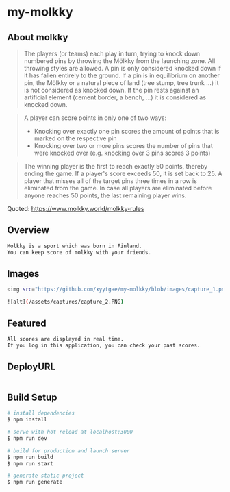 # my-molkky

## About molkky

> The players (or teams) each play in turn, trying to knock down numbered pins by throwing the Mölkky from the launching zone. All throwing styles are allowed. A pin is only considered knocked down if it has fallen entirely to the ground. If a pin is in equilibrium on another pin, the Mölkky or a natural piece of land (tree stump, tree trunk …) it is not considered as knocked down. If the pin rests against an artificial element (cement border, a bench, …) it is considered as knocked down.

> A player can score points in only one of two ways:
>
> - Knocking over exactly one pin scores the amount of points that is marked on the respective pin
> - Knocking over two or more pins scores the number of pins that were knocked over (e.g. knocking over 3 pins scores 3 points)

> The winning player is the first to reach exactly 50 points, thereby ending the game. If a player's score exceeds 50, it is set back to 25. A player that misses all of the target pins three times in a row is eliminated from the game. In case all players are eliminated before anyone reaches 50 points, the last remaining player wins.

Quoted: https://www.molkky.world/molkky-rules

## Overview

```bash
Molkky is a sport which was born in Finland.
You can keep score of molkky with your friends.
```

## Images

```bash
<img src="https://github.com/xyytgae/my-molkky/blob/images/capture_1.png" width="60" height="60">

![alt](/assets/captures/capture_2.PNG)
```

## Featured

```bash
All scores are displayed in real time.
If you log in this application, you can check your past scores.
```

## DeployURL

```bash

```

## Build Setup

```bash
# install dependencies
$ npm install

# serve with hot reload at localhost:3000
$ npm run dev

# build for production and launch server
$ npm run build
$ npm run start

# generate static project
$ npm run generate
```

